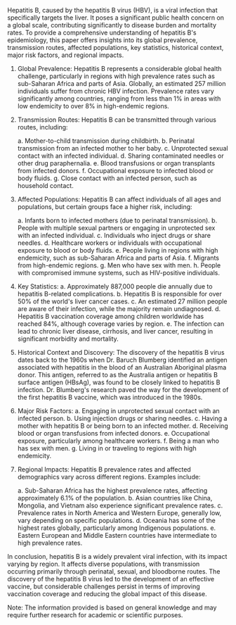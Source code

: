 Hepatitis B, caused by the hepatitis B virus (HBV), is a viral infection that specifically targets the liver. It poses a significant public health concern on a global scale, contributing significantly to disease burden and mortality rates. To provide a comprehensive understanding of hepatitis B's epidemiology, this paper offers insights into its global prevalence, transmission routes, affected populations, key statistics, historical context, major risk factors, and regional impacts.

1. Global Prevalence:
Hepatitis B represents a considerable global health challenge, particularly in regions with high prevalence rates such as sub-Saharan Africa and parts of Asia. Globally, an estimated 257 million individuals suffer from chronic HBV infection. Prevalence rates vary significantly among countries, ranging from less than 1% in areas with low endemicity to over 8% in high-endemic regions.

2. Transmission Routes:
Hepatitis B can be transmitted through various routes, including:

   a. Mother-to-child transmission during childbirth.
   b. Perinatal transmission from an infected mother to her baby.
   c. Unprotected sexual contact with an infected individual.
   d. Sharing contaminated needles or other drug paraphernalia.
   e. Blood transfusions or organ transplants from infected donors.
   f. Occupational exposure to infected blood or body fluids.
   g. Close contact with an infected person, such as household contact.

3. Affected Populations:
Hepatitis B can affect individuals of all ages and populations, but certain groups face a higher risk, including:

   a. Infants born to infected mothers (due to perinatal transmission).
   b. People with multiple sexual partners or engaging in unprotected sex with an infected individual.
   c. Individuals who inject drugs or share needles.
   d. Healthcare workers or individuals with occupational exposure to blood or body fluids.
   e. People living in regions with high endemicity, such as sub-Saharan Africa and parts of Asia.
   f. Migrants from high-endemic regions.
   g. Men who have sex with men.
   h. People with compromised immune systems, such as HIV-positive individuals.

4. Key Statistics:
   a. Approximately 887,000 people die annually due to hepatitis B-related complications.
   b. Hepatitis B is responsible for over 50% of the world's liver cancer cases.
   c. An estimated 27 million people are aware of their infection, while the majority remain undiagnosed.
   d. Hepatitis B vaccination coverage among children worldwide has reached 84%, although coverage varies by region.
   e. The infection can lead to chronic liver disease, cirrhosis, and liver cancer, resulting in significant morbidity and mortality.

5. Historical Context and Discovery:
The discovery of the hepatitis B virus dates back to the 1960s when Dr. Baruch Blumberg identified an antigen associated with hepatitis in the blood of an Australian Aboriginal plasma donor. This antigen, referred to as the Australia antigen or hepatitis B surface antigen (HBsAg), was found to be closely linked to hepatitis B infection. Dr. Blumberg's research paved the way for the development of the first hepatitis B vaccine, which was introduced in the 1980s.

6. Major Risk Factors:
   a. Engaging in unprotected sexual contact with an infected person.
   b. Using injection drugs or sharing needles.
   c. Having a mother with hepatitis B or being born to an infected mother.
   d. Receiving blood or organ transfusions from infected donors.
   e. Occupational exposure, particularly among healthcare workers.
   f. Being a man who has sex with men.
   g. Living in or traveling to regions with high endemicity.

7. Regional Impacts:
Hepatitis B prevalence rates and affected demographics vary across different regions. Examples include:

   a. Sub-Saharan Africa has the highest prevalence rates, affecting approximately 6.1% of the population.
   b. Asian countries like China, Mongolia, and Vietnam also experience significant prevalence rates.
   c. Prevalence rates in North America and Western Europe, generally low, vary depending on specific populations.
   d. Oceania has some of the highest rates globally, particularly among Indigenous populations.
   e. Eastern European and Middle Eastern countries have intermediate to high prevalence rates.

In conclusion, hepatitis B is a widely prevalent viral infection, with its impact varying by region. It affects diverse populations, with transmission occurring primarily through perinatal, sexual, and bloodborne routes. The discovery of the hepatitis B virus led to the development of an effective vaccine, but considerable challenges persist in terms of improving vaccination coverage and reducing the global impact of this disease.

Note: The information provided is based on general knowledge and may require further research for academic or scientific purposes.
